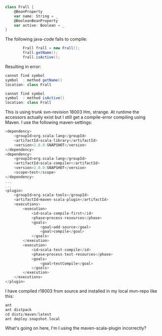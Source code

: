 ```scala
class Frall {
	@BeanProperty
	var name: String = _
	@BooleanBeanProperty
	var active: Boolean = _
}
```

The following java-code fails to compile:
```scala
		Frall frall = new Frall();
		frall.getName();
		frall.isActive();
```
Resulting in error:
```scala
cannot find symbol
symbol  : method getName()
location: class Frall

cannot find symbol
symbol  : method isActive()
location: class Frall
```

This is using trunk svn-revision 18003
Hm, strange. At runtime the accessors actually exist but I still get a compile-error compiling using Maven. I use the following maven-settings:
```scala
<dependency>
	<groupId>org.scala-lang</groupId>
	<artifactId>scala-library</artifactId>
	<version>2.8.0-SNAPSHOT</version>
</dependency>
<dependency>
	<groupId>org.scala-lang</groupId>
	<artifactId>scala-compiler</artifactId>
	<version>2.8.0-SNAPSHOT</version>
	<scope>test</scope>
</dependency>
...
...
<plugin>
	<groupId>org.scala-tools</groupId>
	<artifactId>maven-scala-plugin</artifactId>
	<executions>
		<execution>
			<id>scala-compile-first</id>
			<phase>process-resources</phase>
			<goals>
				<goal>add-source</goal>
				<goal>compile</goal>
			</goals>
		</execution>
		<execution>
			<id>scala-test-compile</id>
			<phase>process-test-resources</phase>
			<goals>
				<goal>testCompile</goal>
			</goals>
		</execution>
	</executions>
</plugin>
```

I have compiled r18003 from source and installed in my local mvn-repo like this:
```scala
ant
ant distpack
cd dists/maven/latest
ant deploy.snapshot.local
```

What's going on here, I'm I using the maven-scala-plugin incorrectly?

